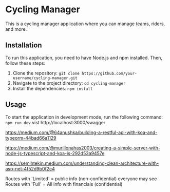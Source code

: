# Cycling Manager

This is a cycling manager application where you can manage teams, riders, and more.

## Installation

To run this application, you need to have Node.js and npm installed. Then, follow these steps:

1. Clone the repository: `git clone https://github.com/your-username/cycling-manager.git`
2. Navigate to the project directory: `cd cycling-manager`
3. Install the dependencies: `npm install`

## Usage

To start the application in development mode, run the following command:
`npm run dev`
vist http://localhost:3000/swagger

https://medium.com/@64anushka/building-a-restful-api-with-koa-and-typeorm-44bad66a1129

https://medium.com/@murillonahas2003/creating-a-simple-server-with-node-js-typescript-and-koa-js-292d53a9457e

https://semihtekin.medium.com/understanding-clean-architecture-with-asp-net-4f52d9b0f2c4

Routes with 'Limited' = public info (non-confidential) everyone may see 
Routes with 'Full' = All info with financials (confidential)